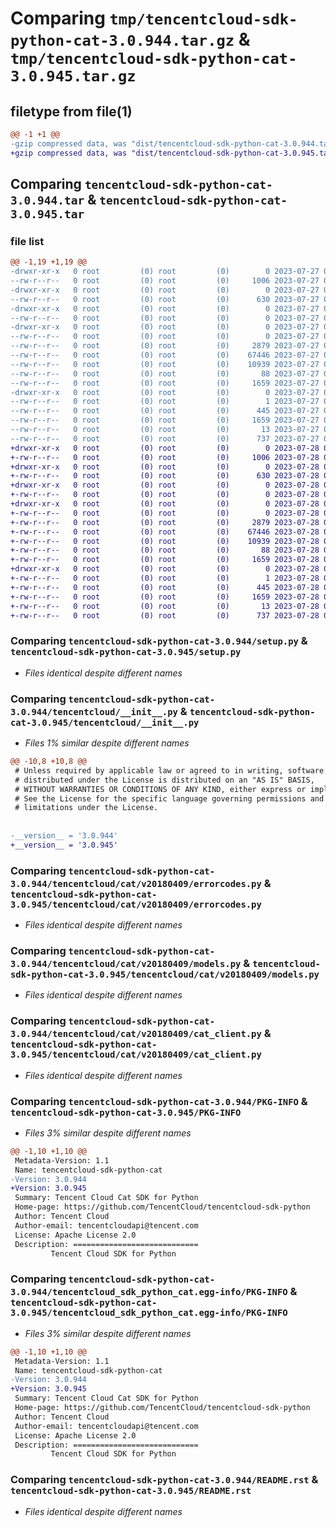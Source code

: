 # Comparing `tmp/tencentcloud-sdk-python-cat-3.0.944.tar.gz` & `tmp/tencentcloud-sdk-python-cat-3.0.945.tar.gz`

## filetype from file(1)

```diff
@@ -1 +1 @@
-gzip compressed data, was "dist/tencentcloud-sdk-python-cat-3.0.944.tar", last modified: Thu Jul 27 02:10:35 2023, max compression
+gzip compressed data, was "dist/tencentcloud-sdk-python-cat-3.0.945.tar", last modified: Fri Jul 28 00:23:04 2023, max compression
```

## Comparing `tencentcloud-sdk-python-cat-3.0.944.tar` & `tencentcloud-sdk-python-cat-3.0.945.tar`

### file list

```diff
@@ -1,19 +1,19 @@
-drwxr-xr-x   0 root         (0) root         (0)        0 2023-07-27 02:10:35.000000 tencentcloud-sdk-python-cat-3.0.944/
--rw-r--r--   0 root         (0) root         (0)     1006 2023-07-27 02:10:35.000000 tencentcloud-sdk-python-cat-3.0.944/setup.py
-drwxr-xr-x   0 root         (0) root         (0)        0 2023-07-27 02:10:35.000000 tencentcloud-sdk-python-cat-3.0.944/tencentcloud/
--rw-r--r--   0 root         (0) root         (0)      630 2023-07-27 02:10:35.000000 tencentcloud-sdk-python-cat-3.0.944/tencentcloud/__init__.py
-drwxr-xr-x   0 root         (0) root         (0)        0 2023-07-27 02:10:35.000000 tencentcloud-sdk-python-cat-3.0.944/tencentcloud/cat/
--rw-r--r--   0 root         (0) root         (0)        0 2023-07-27 02:10:35.000000 tencentcloud-sdk-python-cat-3.0.944/tencentcloud/cat/__init__.py
-drwxr-xr-x   0 root         (0) root         (0)        0 2023-07-27 02:10:35.000000 tencentcloud-sdk-python-cat-3.0.944/tencentcloud/cat/v20180409/
--rw-r--r--   0 root         (0) root         (0)        0 2023-07-27 02:10:35.000000 tencentcloud-sdk-python-cat-3.0.944/tencentcloud/cat/v20180409/__init__.py
--rw-r--r--   0 root         (0) root         (0)     2879 2023-07-27 02:10:35.000000 tencentcloud-sdk-python-cat-3.0.944/tencentcloud/cat/v20180409/errorcodes.py
--rw-r--r--   0 root         (0) root         (0)    67446 2023-07-27 02:10:35.000000 tencentcloud-sdk-python-cat-3.0.944/tencentcloud/cat/v20180409/models.py
--rw-r--r--   0 root         (0) root         (0)    10939 2023-07-27 02:10:35.000000 tencentcloud-sdk-python-cat-3.0.944/tencentcloud/cat/v20180409/cat_client.py
--rw-r--r--   0 root         (0) root         (0)       88 2023-07-27 02:10:35.000000 tencentcloud-sdk-python-cat-3.0.944/setup.cfg
--rw-r--r--   0 root         (0) root         (0)     1659 2023-07-27 02:10:35.000000 tencentcloud-sdk-python-cat-3.0.944/PKG-INFO
-drwxr-xr-x   0 root         (0) root         (0)        0 2023-07-27 02:10:35.000000 tencentcloud-sdk-python-cat-3.0.944/tencentcloud_sdk_python_cat.egg-info/
--rw-r--r--   0 root         (0) root         (0)        1 2023-07-27 02:10:35.000000 tencentcloud-sdk-python-cat-3.0.944/tencentcloud_sdk_python_cat.egg-info/dependency_links.txt
--rw-r--r--   0 root         (0) root         (0)      445 2023-07-27 02:10:35.000000 tencentcloud-sdk-python-cat-3.0.944/tencentcloud_sdk_python_cat.egg-info/SOURCES.txt
--rw-r--r--   0 root         (0) root         (0)     1659 2023-07-27 02:10:35.000000 tencentcloud-sdk-python-cat-3.0.944/tencentcloud_sdk_python_cat.egg-info/PKG-INFO
--rw-r--r--   0 root         (0) root         (0)       13 2023-07-27 02:10:35.000000 tencentcloud-sdk-python-cat-3.0.944/tencentcloud_sdk_python_cat.egg-info/top_level.txt
--rw-r--r--   0 root         (0) root         (0)      737 2023-07-27 02:10:35.000000 tencentcloud-sdk-python-cat-3.0.944/README.rst
+drwxr-xr-x   0 root         (0) root         (0)        0 2023-07-28 00:23:04.000000 tencentcloud-sdk-python-cat-3.0.945/
+-rw-r--r--   0 root         (0) root         (0)     1006 2023-07-28 00:23:04.000000 tencentcloud-sdk-python-cat-3.0.945/setup.py
+drwxr-xr-x   0 root         (0) root         (0)        0 2023-07-28 00:23:04.000000 tencentcloud-sdk-python-cat-3.0.945/tencentcloud/
+-rw-r--r--   0 root         (0) root         (0)      630 2023-07-28 00:23:04.000000 tencentcloud-sdk-python-cat-3.0.945/tencentcloud/__init__.py
+drwxr-xr-x   0 root         (0) root         (0)        0 2023-07-28 00:23:04.000000 tencentcloud-sdk-python-cat-3.0.945/tencentcloud/cat/
+-rw-r--r--   0 root         (0) root         (0)        0 2023-07-28 00:23:04.000000 tencentcloud-sdk-python-cat-3.0.945/tencentcloud/cat/__init__.py
+drwxr-xr-x   0 root         (0) root         (0)        0 2023-07-28 00:23:04.000000 tencentcloud-sdk-python-cat-3.0.945/tencentcloud/cat/v20180409/
+-rw-r--r--   0 root         (0) root         (0)        0 2023-07-28 00:23:04.000000 tencentcloud-sdk-python-cat-3.0.945/tencentcloud/cat/v20180409/__init__.py
+-rw-r--r--   0 root         (0) root         (0)     2879 2023-07-28 00:23:04.000000 tencentcloud-sdk-python-cat-3.0.945/tencentcloud/cat/v20180409/errorcodes.py
+-rw-r--r--   0 root         (0) root         (0)    67446 2023-07-28 00:23:04.000000 tencentcloud-sdk-python-cat-3.0.945/tencentcloud/cat/v20180409/models.py
+-rw-r--r--   0 root         (0) root         (0)    10939 2023-07-28 00:23:04.000000 tencentcloud-sdk-python-cat-3.0.945/tencentcloud/cat/v20180409/cat_client.py
+-rw-r--r--   0 root         (0) root         (0)       88 2023-07-28 00:23:04.000000 tencentcloud-sdk-python-cat-3.0.945/setup.cfg
+-rw-r--r--   0 root         (0) root         (0)     1659 2023-07-28 00:23:04.000000 tencentcloud-sdk-python-cat-3.0.945/PKG-INFO
+drwxr-xr-x   0 root         (0) root         (0)        0 2023-07-28 00:23:04.000000 tencentcloud-sdk-python-cat-3.0.945/tencentcloud_sdk_python_cat.egg-info/
+-rw-r--r--   0 root         (0) root         (0)        1 2023-07-28 00:23:04.000000 tencentcloud-sdk-python-cat-3.0.945/tencentcloud_sdk_python_cat.egg-info/dependency_links.txt
+-rw-r--r--   0 root         (0) root         (0)      445 2023-07-28 00:23:04.000000 tencentcloud-sdk-python-cat-3.0.945/tencentcloud_sdk_python_cat.egg-info/SOURCES.txt
+-rw-r--r--   0 root         (0) root         (0)     1659 2023-07-28 00:23:04.000000 tencentcloud-sdk-python-cat-3.0.945/tencentcloud_sdk_python_cat.egg-info/PKG-INFO
+-rw-r--r--   0 root         (0) root         (0)       13 2023-07-28 00:23:04.000000 tencentcloud-sdk-python-cat-3.0.945/tencentcloud_sdk_python_cat.egg-info/top_level.txt
+-rw-r--r--   0 root         (0) root         (0)      737 2023-07-28 00:23:04.000000 tencentcloud-sdk-python-cat-3.0.945/README.rst
```

### Comparing `tencentcloud-sdk-python-cat-3.0.944/setup.py` & `tencentcloud-sdk-python-cat-3.0.945/setup.py`

 * *Files identical despite different names*

### Comparing `tencentcloud-sdk-python-cat-3.0.944/tencentcloud/__init__.py` & `tencentcloud-sdk-python-cat-3.0.945/tencentcloud/__init__.py`

 * *Files 1% similar despite different names*

```diff
@@ -10,8 +10,8 @@
 # Unless required by applicable law or agreed to in writing, software
 # distributed under the License is distributed on an "AS IS" BASIS,
 # WITHOUT WARRANTIES OR CONDITIONS OF ANY KIND, either express or implied.
 # See the License for the specific language governing permissions and
 # limitations under the License.
 
 
-__version__ = '3.0.944'
+__version__ = '3.0.945'
```

### Comparing `tencentcloud-sdk-python-cat-3.0.944/tencentcloud/cat/v20180409/errorcodes.py` & `tencentcloud-sdk-python-cat-3.0.945/tencentcloud/cat/v20180409/errorcodes.py`

 * *Files identical despite different names*

### Comparing `tencentcloud-sdk-python-cat-3.0.944/tencentcloud/cat/v20180409/models.py` & `tencentcloud-sdk-python-cat-3.0.945/tencentcloud/cat/v20180409/models.py`

 * *Files identical despite different names*

### Comparing `tencentcloud-sdk-python-cat-3.0.944/tencentcloud/cat/v20180409/cat_client.py` & `tencentcloud-sdk-python-cat-3.0.945/tencentcloud/cat/v20180409/cat_client.py`

 * *Files identical despite different names*

### Comparing `tencentcloud-sdk-python-cat-3.0.944/PKG-INFO` & `tencentcloud-sdk-python-cat-3.0.945/PKG-INFO`

 * *Files 3% similar despite different names*

```diff
@@ -1,10 +1,10 @@
 Metadata-Version: 1.1
 Name: tencentcloud-sdk-python-cat
-Version: 3.0.944
+Version: 3.0.945
 Summary: Tencent Cloud Cat SDK for Python
 Home-page: https://github.com/TencentCloud/tencentcloud-sdk-python
 Author: Tencent Cloud
 Author-email: tencentcloudapi@tencent.com
 License: Apache License 2.0
 Description: ============================
         Tencent Cloud SDK for Python
```

### Comparing `tencentcloud-sdk-python-cat-3.0.944/tencentcloud_sdk_python_cat.egg-info/PKG-INFO` & `tencentcloud-sdk-python-cat-3.0.945/tencentcloud_sdk_python_cat.egg-info/PKG-INFO`

 * *Files 3% similar despite different names*

```diff
@@ -1,10 +1,10 @@
 Metadata-Version: 1.1
 Name: tencentcloud-sdk-python-cat
-Version: 3.0.944
+Version: 3.0.945
 Summary: Tencent Cloud Cat SDK for Python
 Home-page: https://github.com/TencentCloud/tencentcloud-sdk-python
 Author: Tencent Cloud
 Author-email: tencentcloudapi@tencent.com
 License: Apache License 2.0
 Description: ============================
         Tencent Cloud SDK for Python
```

### Comparing `tencentcloud-sdk-python-cat-3.0.944/README.rst` & `tencentcloud-sdk-python-cat-3.0.945/README.rst`

 * *Files identical despite different names*


